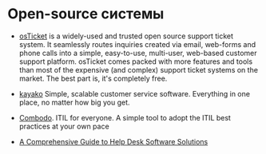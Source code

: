 # Open-source системы
- [osTicket](http://osticket.com/) is a widely-used and trusted open source support ticket system. It seamlessly routes inquiries created via email, web-forms and phone calls into a simple, easy-to-use, multi-user, web-based customer support platform. osTicket comes packed with more features and tools than most of the expensive (and complex) support ticket systems on the market. The best part is, it's completely free.
- [kayako](http://www.kayako.com/) Simple, scalable customer service software. Everything in one place, no matter how big you get.
- [Combodo](http://www.combodo.com/). ITIL for everyone. A simple tool to adopt the ITIL best practices at your own pace


- [A Comprehensive Guide to Help Desk Software Solutions](http://www.helpdesksoftware.org/)